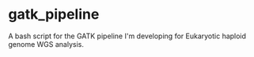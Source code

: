 gatk_pipeline
=============

A bash script for the GATK pipeline I'm developing for Eukaryotic haploid genome WGS analysis.
